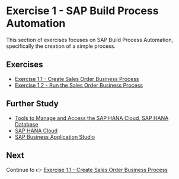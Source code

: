 # Exercise 1 - SAP Build Process Automation

This section of exercises focuses on SAP Build Process Automation, specifically the creation of a simple process.

## Exercises

* [Exercise 1.1 - Create Sales Order Business Process](exercises/ex1-SAP-Build-Process-Automation/ex1.1/README.md)
* [Exercise 1.2 - Run the Sales Order Business Process](exercises/ex1-SAP-Build-Process-Automation/ex1.2/README.md) 

## Further Study

* [Tools to Manage and Access the SAP HANA Cloud, SAP HANA Database](https://developers.sap.com/tutorials/hana-cloud-mission-trial-3.html)
* [SAP HANA Cloud](https://community.sap.com/topics/hana)
* [SAP Business Application Studio](https://community.sap.com/topics/business-application-studio)

## Next

Continue to 👉 [Exercise 1.1 - Create Sales Order Business Process](/exercises/ex1-SAP-Build-Process-Automation/ex1.1/README.md)

